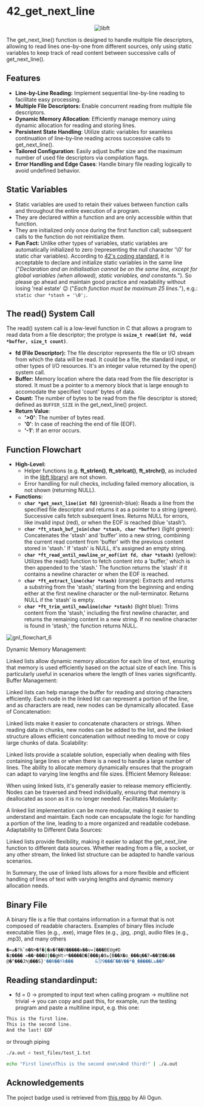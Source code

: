 # 42_get_next_line

<p align="center">
    <img src="https://github.com/alx-sch/42_get_next_line/assets/134595144/4c3cadb7-0375-4908-a67a-a90bd865ea6d" alt="libft" />
</p>

The get_next_line() function is designed to handle multiple file descriptors, allowing to read lines one-by-one from different sources, only using static variables to keep track of read content between successive calls of get_next_line().

## Features

- **Line-by-Line Reading:** Implement sequential line-by-line reading to facilitate easy processing.
- **Multiple File Descriptors:** Enable concurrent reading from multiple file descriptors.
- **Dynamic Memory Allocation**: Efficiently manage memory using dynamic allocation for reading and storing lines.
- **Persistent State Handling**: Utilize static variables for seamless continuation of line-by-line reading across successive calls to get_next_line().
- **Tailored Configuration**: Easily adjust buffer size and the maximum number of used file descriptors via compilation flags.
- **Error Handling and Edge Cases**: Handle binary file reading logically to avoid undefined behavior.

## Static Variables
- Static variables are used to retain their values between function calls and throughout the entire execution of a program.  
- They are declared within a function and are only accessible within that function.
- They are initialized only once during the first function call; subsequent calls to the function do not reinitialize them.
- **Fun Fact:** Unlike other types of variables, static variables are automatically initialized to zero (representing the null character '\0' for static char variables). According to [42's coding standard](https://github.com/42School/norminette), it is acceptable to declare and initialize static variables in the same line ("_Declaration and an initialisation cannot be on the same line, except for global variables (when allowed), static variables, and constants._"). So please go ahead and maintain good practice and readability without losing 'real estate' 😉 ("_Each function must be maximum 25 lines._"), e.g.: `static char *stash = '\0';`.

## The read() System Call
The read() system call is a low-level function in C that allows a program to read data from a file descriptor; the protype is **`ssize_t read(int fd, void *buffer, size_t count)`**.
- **fd (File Descriptor):** The file descriptor represents the file or I/O stream from which the data will be read. It could be a file, the standard input, or other types of I/O resources. It's an integer value returned by the open() system call.
- **Buffer:** Memory location where the data read from the file descriptor is stored. It must be a pointer to a memory block that is large enough to accomodate the specified 'count' bytes of data.
- **Count:** The number of bytes to be read from the file descriptor is stored; defined as `BUFFER_SIZE` in the get_next_line() project.
- **Return Value**:
    - **'>0'**: The number of bytes read.
    - **'0'**: In case of reaching the end of file (EOF).
    - **'-1'**: If an error occurs.

## Function Flowchart
- **High-Level:**
    - Helper functions (e.g. **ft_strlen()**, **ft_strlcat()**, **ft_strchr()**, as included in the [libft library](https://github.com/alx-sch/42_libft)) are not shown.
    - Error handling for null checks, including failed memory allocation, is not shown (returning NULL).
- **Functions:**
    -   **`char *get_next_line(int fd)`** (greenish-blue): Reads a line from the specified file descriptor and returns it as a pointer to a string (green). Successive calls fetch subsequent lines. Returns NULL for errors, like invalid input (red), or when the EOF is reached (blue 'stash').
    -    **`char *ft_stash_buf_join(char *stash, char *buffer)`** (light green): Concatenates the 'stash' and 'buffer' into a new string, combining the current read content from 'buffer' with the previous content stored in 'stash.' If 'stash' is NULL, it's assigned an empty string.
    -    **`char *ft_read_until_newline_or_eof(int fd, char *stash)`** (yellow): Utilizes the read() function to fetch content into a 'buffer,' which is then appended to the 'stash.' The function returns the 'stash' if it contains a newline character or when the EOF is reached.
    -    **`char *ft_extract_line(char *stash)`** (orange): Extracts and returns a substring from the 'stash,' starting from the beginning and ending either at the first newline character or the null-terminator. Returns NULL if the 'stash' is empty.
    -    **`char *ft_trim_until_newline(char *stash)`** (light blue): Trims content from the 'stash,' including the first newline character, and returns the remaining content in a new string. If no newline character is found in 'stash,' the function returns NULL.

![gnl_flowchart_6](https://github.com/alx-sch/42_get_next_line/assets/134595144/7cc3fac1-e609-4204-9a12-ae4d9c0542eb)

 


Dynamic Memory Management:

Linked lists allow dynamic memory allocation for each line of text, ensuring that memory is used efficiently based on the actual size of each line. This is particularly useful in scenarios where the length of lines varies significantly.
Buffer Management:

Linked lists can help manage the buffer for reading and storing characters efficiently. Each node in the linked list can represent a portion of the line, and as characters are read, new nodes can be dynamically allocated.
Ease of Concatenation:

Linked lists make it easier to concatenate characters or strings. When reading data in chunks, new nodes can be added to the list, and the linked structure allows efficient concatenation without needing to move or copy large chunks of data.
Scalability:

Linked lists provide a scalable solution, especially when dealing with files containing large lines or when there is a need to handle a large number of lines. The ability to allocate memory dynamically ensures that the program can adapt to varying line lengths and file sizes.
Efficient Memory Release:

When using linked lists, it's generally easier to release memory efficiently. Nodes can be traversed and freed individually, ensuring that memory is deallocated as soon as it is no longer needed.
Facilitates Modularity:

A linked list implementation can be more modular, making it easier to understand and maintain. Each node can encapsulate the logic for handling a portion of the line, leading to a more organized and readable codebase.
Adaptability to Different Data Sources:

Linked lists provide flexibility, making it easier to adapt the get_next_line function to different data sources. Whether reading from a file, a socket, or any other stream, the linked list structure can be adapted to handle various scenarios.

In Summary, the use of linked lists allows for a more flexible and efficient handling of lines of text with varying lengths and dynamic memory allocation needs.

## Binary File   
A binary file is a file that contains information in a format that is not composed of readable characters. 
Examples of binary files include executable files (e.g., .exe), image files (e.g., .jpg, .png), audio files (e.g., .mp3), and many others
```bash
�=ѧ�?k`m�N+�f�|�x�f��V�����x��v=]���BEUg#D
֡�z���� =��ʵ���U|��gHt>ײ�����D�[���ɟ�9ѧ{B��X�o_���q��7=��꼋��ڏ��
@�^���Jǋ���S}'��N��Yk���        &걋9���Г��V��*�_�����Lь��P
```

## Reading standardinput:
- fd = 0 -> prompted to input text when calling program -> multiline not trivial -> you can copy and past this, for example, run the testing program and paste a multiline input, e.g. this one:
```bash
This is the first line.
This is the second line.
And the last! EOF
```

or through piping

```bash
./a.out < test_files/test_1.txt
```

```bash
echo "First line\nThis is the second one\nAnd third!" | ./a.out
```
## Acknowledgements  

The poject badge used is retrieved from [this repo](https://github.com/ayogun/42-project-badges) by Ali Ogun.
